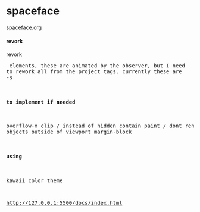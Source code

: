 # spaceface
spaceface.org





#### revork
revork <pre> elements, these are animated by the observer, but I need to rework all from the project tags. currently these are <article>-s


#### to implement if needed
overflow-x clip / instead of hidden
contain paint / dont render objects outside of viewport
margin-block


#### using
kawaii color theme




http://127.0.0.1:5500/docs/index.html

